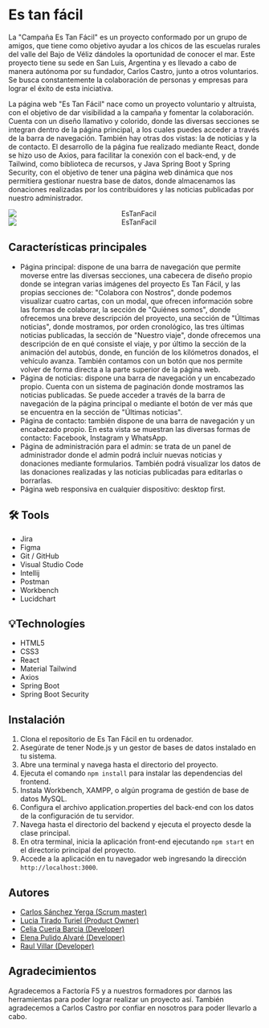 # Es tan fácil
La "Campaña Es Tan Fácil" es un proyecto conformado por un grupo de amigos, que tiene como objetivo ayudar a los chicos de las escuelas rurales del valle del Bajo de Véliz dándoles la oportunidad de conocer el mar. Este proyecto tiene su sede en San Luis, Argentina y es llevado a cabo de manera autónoma por su fundador, Carlos Castro, junto a otros voluntarios. Se busca constantemente la colaboración de personas y empresas para lograr el éxito de esta iniciativa. 

La página web "Es Tan Fácil" nace como un proyecto voluntario y altruista, con el objetivo de dar visibilidad a la campaña y fomentar la colaboración. Cuenta con un diseño llamativo y colorido, donde las diversas secciones se integran dentro de la página principal, a los cuales puedes acceder a través de la barra de navegación. También hay otras dos vistas: la de noticias y la de contacto. El desarrollo de la página fue realizado mediante React, donde se hizo uso de Axios, para facilitar la conexión con el back-end, y de Tailwind, como biblioteca de recursos, y Java Spring Boot y Spring Security, con el objetivo de tener una página web dinámica que nos permitiera gestionar nuestra base de datos, donde almacenamos las donaciones realizadas por los contribuidores y las noticias publicadas por nuestro administrador.
<div >
<img style="display: block; margin: 0 auto; text-align: center; vertical-align: middle; max-width: 100%; max-height: 100%;
style="display: block; margin: 0 auto; text-align: center; vertical-align: middle; max-width: 100%; max-height: 100%; src='https://i.postimg.cc/8zgMhFbK/mobile-7.png' border='0' alt='EsTanFacil'/> 
<img style="display: block; margin: 0 auto; text-align: center; vertical-align: middle; max-width: 100%; max-height: 100%;
style="display: block; margin: 0 auto; text-align: center; vertical-align: middle; max-width: 100%; max-height: 100%;  src='https://i.postimg.cc/VLxpnFTx/mobile.gif' border='0' alt='EsTanFacil'/> 
</div>

## Características principales

- Página principal: dispone de una barra de navegación que permite moverse entre las diversas secciones, una cabecera de diseño propio donde se integran varias imágenes del proyecto Es Tan Fácil, y las propias secciones de: "Colabora con Nostros", donde podemos visualizar cuatro cartas, con un modal, que ofrecen información sobre las formas de colaborar, la sección de "Quiénes somos", donde ofrecemos una breve descripción del proyecto, una sección de "Últimas noticias", donde mostramos, por orden cronológico, las tres últimas noticias publicadas, la sección de "Nuestro viaje", donde ofrecemos una descripción de en qué consiste el viaje, y por último la sección de la animación del autobús, donde, en función de los kilómetros donados, el vehículo avanza. También contamos con un botón que nos permite volver de forma directa a la parte superior de la página web. 
- Página de noticias: dispone una barra de navegación y un encabezado propio. Cuenta con un sistema de paginación donde mostramos las noticias publicadas. Se puede acceder a través de la barra de navegación de la página principal o mediante el botón de ver más que se encuentra en la sección de "Últimas noticias". 
- Página de contacto: también dispone de una barra de navegación y un encabezado propio. En esta vista se muestran las diversas formas de contacto: Facebook, Instagram y WhatsApp. 
- Página de administración para el admin: se trata de un panel de administrador donde el admin podrá incluir nuevas noticias y donaciones mediante formularios. También podrá visualizar los datos de las donaciones realizadas y las noticias publicadas para editarlas o borrarlas. 
- Página web responsiva en cualquier dispositivo: desktop first. 

## :hammer_and_wrench: Tools 

- Jira
- Figma
- Git / GitHub   
- Visual Studio Code   
- Intellij
- Postman
- Workbench
- Lucidchart

## :bulb:Technologíes

- HTML5 
- CSS3
- React
- Material Tailwind
- Axios  
- Spring Boot 
- Spring Boot Security  


## Instalación

1. Clona el repositorio de Es Tan Fácil en tu ordenador.
2. Asegúrate de tener Node.js y un gestor de bases de datos instalado en tu sistema.
3. Abre una terminal y navega hasta el directorio del proyecto.
4. Ejecuta el comando `npm install` para instalar las dependencias del frontend.
5. Instala Workbench, XAMPP, o algún programa de gestión de base de datos MySQL.
6. Configura el archivo application.properties del back-end con los datos de la configuración de tu servidor.
7. Navega hasta el directorio del backend y ejecuta el proyecto desde la clase principal. 
9. En otra terminal, inicia la aplicación front-end ejecutando `npm start` en el directorio principal del proyecto.
10. Accede a la aplicación en tu navegador web ingresando la dirección `http://localhost:3000`.

## Autores

- [Carlos Sánchez Yerga (Scrum master) ](https://github.com/Holapueblodev)
- [Lucia Tirado Turiel (Product Owner)](https://github.com/Luciatt)
- [Celia Cueria Barcia (Developer)](https://github.com/celiacueria)
- [Elena Pulido Alvaré (Developer)](https://github.com/elenapulido)
- [Raul Villar (Developer)](https://github.com/RaulVillar)

## Agradecimientos

Agradecemos a Factoría F5 y a nuestros formadores por darnos las herramientas para poder lograr realizar un proyecto así. También agradecemos a Carlos Castro por confiar en nosotros para poder llevarlo a cabo.

